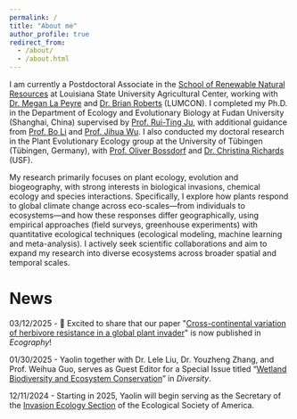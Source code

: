 ```yaml
---
permalink: /
title: "About me"
author_profile: true
redirect_from: 
  - /about/
  - /about.html
---
```


I am currently a Postdoctoral Associate in the [School of Renewable Natural Resources](https://www.lsu.edu/agriculture/rnr/index.php) at Louisiana State University Agricultural Center, working with [Dr. Megan La Peyre](https://www.lsu.edu/ceds/people/megan-peyre.php) and [Dr. Brian Roberts](https://lumcon.edu/broberts/) (LUMCON). I completed my Ph.D. in the Department of Ecology and Evolutionary Biology at Fudan University (Shanghai, China) supervised by [Prof. Rui-Ting Ju](https://ecology.fudan.edu.cn/f1/43/c30054a323907/page.htm), with additional guidance from [Prof. Bo Li](https://ecology.fudan.edu.cn/f2/b3/c30054a324275/page.htm) and [Prof. Jihua Wu](https://ecology.fudan.edu.cn/f0/11/c30054a323601/page.htm). I also conducted my doctoral research in the Plant Evolutionary Ecology group at the University of Tübingen (Tübingen, Germany), with [Prof. Oliver Bossdorf](https://uni-tuebingen.de/fakultaeten/mathematisch-naturwissenschaftliche-fakultaet/fachbereiche/biologie/institute/evolution-und-oekologie/lehrbereiche/plant-evolutionary-ecology/people/oliver-bossdorf/) and [Dr. Christina Richards](https://www.usf.edu/arts-sciences/departments/ib/people/faculty/christinarichards.aspx) (USF).

My research primarily focuses on plant ecology, evolution and biogeography, with strong interests in biological invasions, chemical ecology and species interactions. Specifically, I explore how plants respond to global climate change across eco-scales—from individuals to ecosystems—and how these responses differ geographically, using empirical approaches (field surveys, greenhouse experiments) with quantitative ecological techniques (ecological modeling, machine learning and meta-analysis). I actively seek scientific collaborations and aim to expand my research into diverse ecosystems across broader spatial and temporal scales.

News
======

03/12/2025 - 🎉 Excited to share that our paper "[Cross-continental variation of herbivore resistance in a global plant invader](https://nsojournals.onlinelibrary.wiley.com/doi/full/10.1111/ecog.07569)" is now published in _Ecography_! 

01/30/2025 - Yaolin together with Dr. Lele Liu, Dr. Youzheng Zhang, and Prof. Weihua Guo, serves as Guest Editor for a Special Issue titled “[Wetland Biodiversity and Ecosystem Conservation](https://www.mdpi.com/journal/diversity/special_issues/27QT8CPZF8)” in _Diversity_. 

12/11/2024 - Starting in 2025, Yaolin will begin serving as the Secretary of the [Invasion Ecology Section](https://esa.org/invasion/) of the Ecological Society of America.
